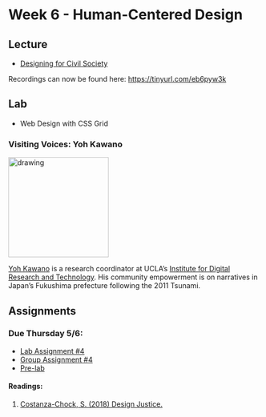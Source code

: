 # Week 6 - Human-Centered Design

## Lecture
- [Designing for Civil Society](./Materials/AA191_S_W6_Lecture_6.pdf)

Recordings can now be found here: https://tinyurl.com/eb6pyw3k

## Lab
-  Web Design with CSS Grid

### Visiting Voices: Yoh Kawano 
<img src="./Materials/media/yohkawano.png" alt="drawing" width="200"/>

[Yoh Kawano](https://idre.ucla.edu/people/yoh-kawano) is a research coordinator at UCLA’s [Institute for Digital Research and Technology](https://idre.ucla.edu/people/yoh-kawano). His community empowerment is on narratives in Japan’s Fukushima prefecture following the 2011 Tsunami. 

## Assignments

### Due Thursday 5/6:
- [Lab Assignment #4](./Lab/lab_assignment.md)
- [Group Assignment #4](./Materials/group_assignment_4.md)
- [Pre-lab](./Materials/pre-lab.md) 


#### Readings:
1. [Costanza-Chock, S. (2018) Design Justice.](./Materials/Design_Justice.pdf)